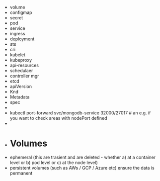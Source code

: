 - volume
- configmap
- secret
- pod
- service
- ingress
- deployment
- sts
- cri
- kubelet
- kubeproxy
- api-resources
- schedulaer
- controller mgr
- etcd
- apiVersion
- Knd
- Metadata
- spec
-
- kubectl port-forward svc/mongodb-service 32000/27017  # an e.g. if you want to check areas with nodePort defined
-
- # Volumes
- ephemeral (this are trasient and are deleted - whether a) at a container level or b) pod level or c) at the node level)
- persistent volumes (such as AWs / GCP / Azure etc) ensure the data is permanent